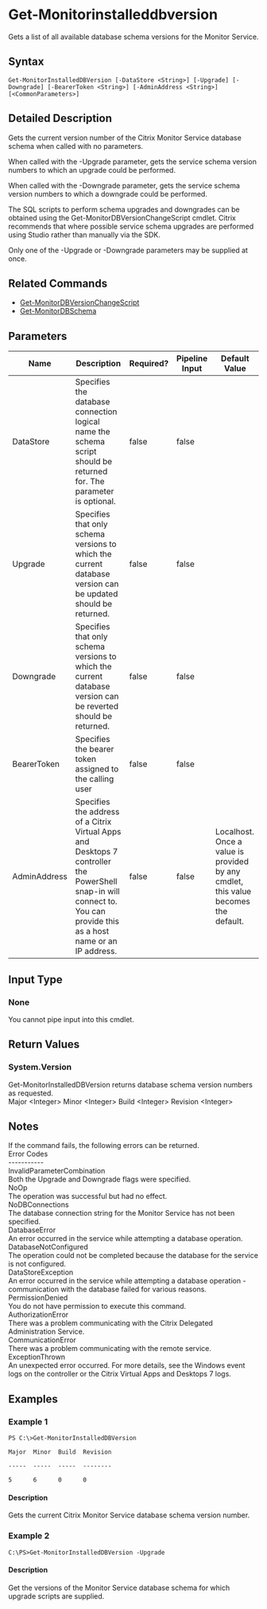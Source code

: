 ﻿
# Get-Monitorinstalleddbversion
Gets a list of all available database schema versions for the Monitor Service.
## Syntax
```
Get-MonitorInstalledDBVersion [-DataStore <String>] [-Upgrade] [-Downgrade] [-BearerToken <String>] [-AdminAddress <String>] [<CommonParameters>]
```
## Detailed Description
Gets the current version number of the Citrix Monitor Service database schema when called with no parameters.

When called with the -Upgrade parameter, gets the service schema version numbers to which an upgrade could be performed.

When called with the -Downgrade parameter, gets the service schema version numbers to which a downgrade could be performed.

The SQL scripts to perform schema upgrades and downgrades can be obtained using the Get-MonitorDBVersionChangeScript cmdlet. Citrix recommends that where possible service schema upgrades are performed using Studio rather than manually via the SDK.

Only one of the -Upgrade or -Downgrade parameters may be supplied at once.


## Related Commands

* [Get-MonitorDBVersionChangeScript](../Get-MonitorDBVersionChangeScript/)
* [Get-MonitorDBSchema](../Get-MonitorDBSchema/)
## Parameters
| Name   | Description | Required? | Pipeline Input | Default Value |
| --- | --- | --- | --- | --- |
| DataStore | Specifies the database connection logical name the schema script should be returned for. The parameter is optional. | false | false |  |
| Upgrade | Specifies that only schema versions to which the current database version can be updated should be returned. | false | false |  |
| Downgrade | Specifies that only schema versions to which the current database version can be reverted should be returned. | false | false |  |
| BearerToken | Specifies the bearer token assigned to the calling user | false | false |  |
| AdminAddress | Specifies the address of a Citrix Virtual Apps and Desktops 7 controller the PowerShell snap-in will connect to. You can provide this as a host name or an IP address. | false | false | Localhost. Once a value is provided by any cmdlet, this value becomes the default. |

## Input Type

### None
You cannot pipe input into this cmdlet.
## Return Values

### System.Version
Get-MonitorInstalledDBVersion returns database schema version numbers as requested.<br>Major &lt;Integer&gt; Minor &lt;Integer&gt; Build &lt;Integer&gt; Revision &lt;Integer&gt;
## Notes
If the command fails, the following errors can be returned.<br>    Error Codes<br>    -----------<br>    InvalidParameterCombination<br>        Both the Upgrade and Downgrade flags were specified.<br>    NoOp<br>        The operation was successful but had no effect.<br>    NoDBConnections<br>        The database connection string for the Monitor Service has not been specified.<br>    DatabaseError<br>        An error occurred in the service while attempting a database operation.<br>    DatabaseNotConfigured<br>        The operation could not be completed because the database for the service is not configured.<br>    DataStoreException<br>        An error occurred in the service while attempting a database operation - communication with the database failed for various reasons.<br>    PermissionDenied<br>        You do not have permission to execute this command.<br>    AuthorizationError<br>        There was a problem communicating with the Citrix Delegated Administration Service.<br>    CommunicationError<br>        There was a problem communicating with the remote service.<br>    ExceptionThrown<br>        An unexpected error occurred.  For more details, see the Windows event logs on the controller or the Citrix Virtual Apps and Desktops 7 logs.
## Examples

### Example 1
```
PS C:\>Get-MonitorInstalledDBVersion

Major  Minor  Build  Revision

-----  -----  -----  --------

5      6      0      0
```
#### Description
Gets the current Citrix Monitor Service database schema version number.
### Example 2
```
C:\PS>Get-MonitorInstalledDBVersion -Upgrade
```
#### Description
Get the versions of the Monitor Service database schema for which upgrade scripts are supplied.
